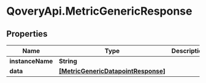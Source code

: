 # QoveryApi.MetricGenericResponse

## Properties

Name | Type | Description | Notes
------------ | ------------- | ------------- | -------------
**instanceName** | **String** |  | 
**data** | [**[MetricGenericDatapointResponse]**](MetricGenericDatapointResponse.md) |  | 


